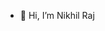 - 👋 Hi, I’m Nikhil Raj

<!---
nikhilEdilitics/nikhilEdilitics is a ✨ special ✨ repository because its `README.md` (this file) appears on your GitHub profile.
You can click the Preview link to take a look at your changes.
--->
